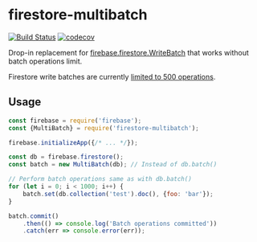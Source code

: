 # firestore-multibatch

[![Build Status](https://travis-ci.com/stpch/firestore-multibatch.svg?branch=master)](https://travis-ci.com/stpch/firestore-multibatch)
[![codecov](https://codecov.io/gh/stpch/firestore-multibatch/branch/master/graph/badge.svg)](https://codecov.io/gh/stpch/firestore-multibatch)

Drop-in replacement for [firebase.firestore.WriteBatch](https://firebase.google.com/docs/reference/js/firebase.firestore.WriteBatch) that works without batch operations limit.

Firestore write batches are currently [limited to 500 operations](https://firebase.google.com/docs/firestore/quotas). 

## Usage

```javascript
const firebase = require('firebase');
const {MultiBatch} = require('firestore-multibatch');

firebase.initializeApp({/* ... */});

const db = firebase.firestore();
const batch = new MultiBatch(db); // Instead of db.batch()

// Perform batch operations same as with db.batch()
for (let i = 0; i < 1000; i++) {
    batch.set(db.collection('test').doc(), {foo: 'bar'});
}

batch.commit()
    .then(() => console.log('Batch operations committed'))
    .catch(err => console.error(err));
```
